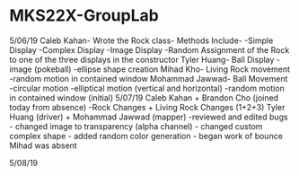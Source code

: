 # MKS22X-GroupLab
5/06/19
Caleb Kahan- Wrote the Rock class- Methods Include- 
    -Simple Display
    -Complex Display
    -Image Display
    -Random Assignment of the Rock to one of the three displays in the constructor
Tyler Huang- Ball Display
    -image (pokeball)
    -ellipse shape creation
Mihad Kho- Living Rock movement
    -random motion in contained window
Mohammad Jawwad- Ball Movement
    -circular motion
    -elliptical motion (vertical and horizontal)
    -random motion in contained window (initial)
5/07/19
Caleb Kahan + Brandon Cho (joined today from absence)
    -Rock Changes + Living Rock Changes (1+2+3)
Tyler Huang (driver) + Mohammad Jawwad (mapper)
    -reviewed and edited bugs
    - changed image to transparency (alpha channel)
    - changed custom complex shape
    - added random color generation
    - began work of bounce
Mihad was absent

5/08/19

  
